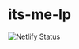 # its-me-lp

[![Netlify Status](https://api.netlify.com/api/v1/badges/3a29fb44-0d56-453d-aef4-6a91982352bd/deploy-status)](https://app.netlify.com/projects/itsme-types/deploys)

